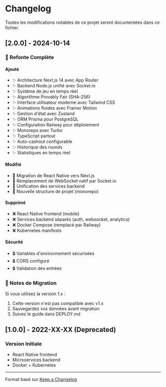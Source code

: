 # Changelog

Toutes les modifications notables de ce projet seront documentées dans ce fichier.

## [2.0.0] - 2024-10-14

### 🎉 Refonte Complète

#### Ajouté
- ✨ Architecture Next.js 14 avec App Router
- ✨ Backend Node.js unifié avec Socket.io
- ✨ Système de jeu en temps réel
- ✨ Algorithme Provably Fair (SHA-256)
- ✨ Interface utilisateur moderne avec Tailwind CSS
- ✨ Animations fluides avec Framer Motion
- ✨ Gestion d'état avec Zustand
- ✨ ORM Prisma pour PostgreSQL
- ✨ Configuration Railway pour déploiement
- ✨ Monorepo avec Turbo
- ✨ TypeScript partout
- ✨ Auto-cashout configurable
- ✨ Historique des rounds
- ✨ Statistiques en temps réel

#### Modifié
- 🔄 Migration de React Native vers Next.js
- 🔄 Remplacement de WebSocket natif par Socket.io
- 🔄 Unification des services backend
- 🔄 Nouvelle structure de projet (monorepo)

#### Supprimé
- ❌ React Native frontend (mobile)
- ❌ Services backend séparés (auth, websocket, analytics)
- ❌ Docker Compose (remplacé par Railway)
- ❌ Kubernetes manifests

#### Sécurité
- 🔒 Variables d'environnement sécurisées
- 🔒 CORS configuré
- 🔒 Validation des entrées

### 📝 Notes de Migration

Si vous utilisez la version 1.x :
1. Cette version n'est pas compatible avec v1.x
2. Sauvegardez vos données avant migration
3. Suivez le guide dans DEPLOY.md

## [1.0.0] - 2022-XX-XX (Deprecated)

### Version Initiale
- React Native frontend
- Microservices backend
- Docker + Kubernetes

---

Format basé sur [Keep a Changelog](https://keepachangelog.com/fr/1.0.0/)
